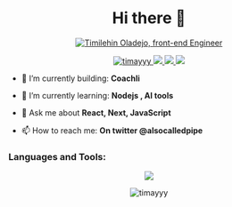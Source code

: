 <h1 align="center">Hi there 👋</h1>
<div align="center">
    <a href="https://git.io/typing-svg"><img src="https://readme-typing-svg.herokuapp.com?font=Sriracha&size=36&duration=4500&color=ffff&center=true&width=500&lines=My+name+is+Timilehin+Oladejo!;Front-end+Engineer;" alt="Timilehin Oladejo, front-end Engineer"></a>
</div>
<!--
<p align="center">
  <img src="https://github.com/timayyy/timayyy/blob/main/my-octocat.png" alt="my octocat" />
</p>
-->

<p align="left">  </p>
<p align="center">
    <a href="#">
        <img src="https://komarev.com/ghpvc/?username=timayyy&label=Profile%20views&color=0e75b6&style=flat" alt="timayyy" />
    </a>
    <a href="https://www.linkedin.com/in/timilehin-oladejo-42163b1aa/">
        <img src="https://img.shields.io/badge/%20-TimilehinOladejo-black?color=14171A&labelColor=0e76a8&logo=linkedin&logoColor=ffffff" />
    </a>
    <a href="https://twitter.com/alsocalledpipe">
        <img src="https://img.shields.io/badge/%20-@alsocalledpipe-black?color=14171A&labelColor=00acee&logo=twitter&logoColor=ffffff">
    </a>
    <a href="mailto:timilehin65@gmail.com">
        <img src="https://img.shields.io/badge/%20-timilehin65@gmail.com-black?color=14171A&labelColor=D44638&logo=gmail&logoColor=ffffff" />
    </a>
</p>

- 🎥 I’m currently building: **Coachli**

- 🌱 I’m currently learning: **Nodejs , AI tools**

- 💬 Ask me about **React, Next, JavaScript**

- 📫 How to reach me: **On twitter @alsocalledpipe**

<h3 align="left">Languages and Tools:</h3>
<p align="center">
  <img src="https://skillicons.dev/icons?i=html,css,js,ts,react,redux,nextjs,tailwind,styledcomponents,git,github,nodejs,jest,postman,vscode&perline=5" />
</p>

<p align="center"><img src="https://github-readme-stats.vercel.app/api/top-langs?username=timayyy&show_icons=true&locale=en&layout=compact" alt="timayyy" /></p>

<!--
**timayyy/timayyy** is a ✨ _special_ ✨ repository because its `README.md` (this file) appears on your GitHub profile.

Here are some ideas to get you started:

- 🔭 I’m currently working on ...
- 🌱 I’m currently learning ...
- 👯 I’m looking to collaborate on ...
- 🤔 I’m looking for help with ...
- 💬 Ask me about ...
- 📫 How to reach me: ...
- 😄 Pronouns: ...
- ⚡ Fun fact: ...
-->
